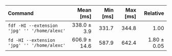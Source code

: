 | Command | Mean [ms] | Min [ms] | Max [ms] | Relative |
|:---|---:|---:|---:|---:|
| `fdf -HI --extension 'jpg' '' '/home/alexc'` | 338.0 ± 3.9 | 331.7 | 344.8 | 1.00 |
| `fd -HI --extension 'jpg' '' '/home/alexc'` | 606.9 ± 14.6 | 587.9 | 642.4 | 1.80 ± 0.05 |
